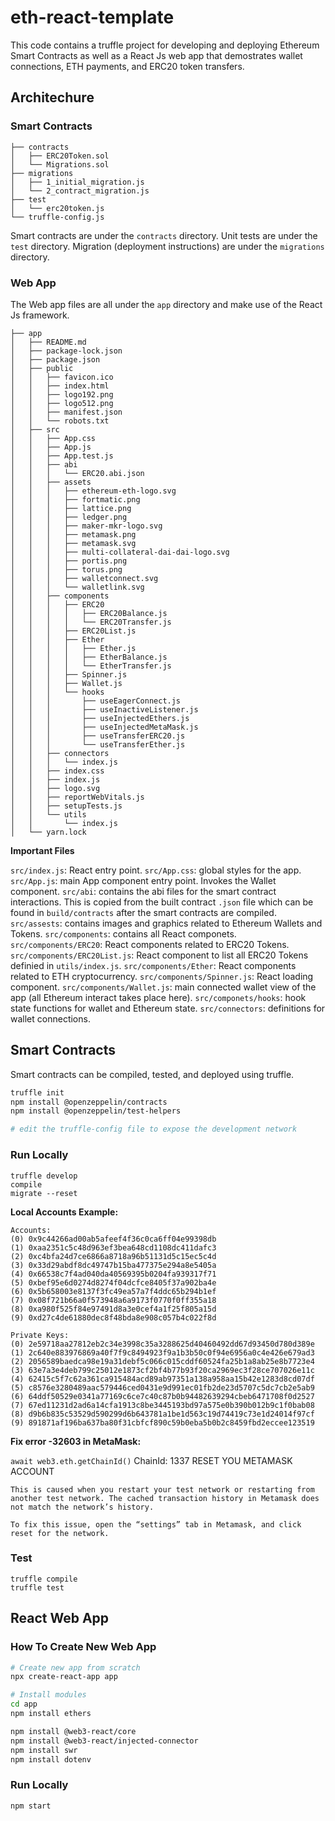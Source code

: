 # eth-react-template

This code contains a truffle project for developing and deploying Ethereum Smart Contracts as well as a React Js web app that demostrates wallet connections, ETH payments, and ERC20 token transfers.

## Architechure

### Smart Contracts

```
├── contracts
│   ├── ERC20Token.sol
│   └── Migrations.sol
├── migrations
│   ├── 1_initial_migration.js
│   └── 2_contract_migration.js
├── test
│   └── erc20token.js
└── truffle-config.js
```

Smart contracts are under the `contracts` directory.
Unit tests are under the `test` directory.
Migration (deployment instructions) are under the `migrations` directory.

### Web App

The Web app files are all under the `app` directory and make use of the React Js framework.

```
├── app
│   ├── README.md
│   ├── package-lock.json
│   ├── package.json
│   ├── public
│   │   ├── favicon.ico
│   │   ├── index.html
│   │   ├── logo192.png
│   │   ├── logo512.png
│   │   ├── manifest.json
│   │   └── robots.txt
│   ├── src
│   │   ├── App.css
│   │   ├── App.js
│   │   ├── App.test.js
│   │   ├── abi
│   │   │   └── ERC20.abi.json
│   │   ├── assets
│   │   │   ├── ethereum-eth-logo.svg
│   │   │   ├── fortmatic.png
│   │   │   ├── lattice.png
│   │   │   ├── ledger.png
│   │   │   ├── maker-mkr-logo.svg
│   │   │   ├── metamask.png
│   │   │   ├── metamask.svg
│   │   │   ├── multi-collateral-dai-dai-logo.svg
│   │   │   ├── portis.png
│   │   │   ├── torus.png
│   │   │   ├── walletconnect.svg
│   │   │   └── walletlink.svg
│   │   ├── components
│   │   │   ├── ERC20
│   │   │   │   ├── ERC20Balance.js
│   │   │   │   └── ERC20Transfer.js
│   │   │   ├── ERC20List.js
│   │   │   ├── Ether
│   │   │   │   ├── Ether.js
│   │   │   │   ├── EtherBalance.js
│   │   │   │   └── EtherTransfer.js
│   │   │   ├── Spinner.js
│   │   │   ├── Wallet.js
│   │   │   └── hooks
│   │   │       ├── useEagerConnect.js
│   │   │       ├── useInactiveListener.js
│   │   │       ├── useInjectedEthers.js
│   │   │       ├── useInjectedMetaMask.js
│   │   │       ├── useTransferERC20.js
│   │   │       └── useTransferEther.js
│   │   ├── connectors
│   │   │   └── index.js
│   │   ├── index.css
│   │   ├── index.js
│   │   ├── logo.svg
│   │   ├── reportWebVitals.js
│   │   ├── setupTests.js
│   │   └── utils
│   │       └── index.js
│   └── yarn.lock
```

**Important Files**

`src/index.js`: React entry point.
`src/App.css`: global styles for the app.
`src/App.js`: main App component entry point. Invokes the Wallet component.
`src/abi`: contains the abi files for the smart contract interactions.  This is copied from the built contract `.json` file which can be found in `build/contracts` after the smart contracts are compiled.
`src/assests`: contains images and graphics related to Ethereum Wallets and Tokens.
`src/components`: contains all React componets.
`src/components/ERC20`: React components related to ERC20 Tokens.
`src/components/ERC20List.js`: React component to list all ERC20 Tokens definied in `utils/index.js`.
`src/components/Ether`: React components related to ETH cryptocurrency.
`src/components/Spinner.js`: React loading component.
`src/components/Wallet.js`: main connected wallet view of the app (all Ethereum interact takes place here).
`src/componets/hooks`: hook state functions for wallet and Ethereum state.
`src/connectors`: definitions for wallet connections.

## Smart Contracts

Smart contracts can be compiled, tested, and deployed using truffle.

```bash
truffle init
npm install @openzeppelin/contracts
npm install @openzeppelin/test-helpers

# edit the truffle-config file to expose the development network
```

### Run Locally

```
truffle develop
compile
migrate --reset
```

**Local Accounts Example:**

```
Accounts:
(0) 0x9c44266ad00ab5afeef4f36c0ca6ff04e99398db
(1) 0xaa2351c5c48d963ef3bea648cd1108dc411dafc3
(2) 0xc4bfa24d7ce6866a8718a96b51131d5c15ec5c4d
(3) 0x33d29abdf8dc49747b15ba477375e294a8e5405a
(4) 0x66538c7f4ad040da40569395b0204fa939317f71
(5) 0xbef95e6d0274d8274f04dcfce8405f37a902ba4e
(6) 0x5b658003e8137f3fc49ea57a7f4ddc65b294b1ef
(7) 0x08f721b66a0f573948a6a9173f0770f0ff355a18
(8) 0xa980f525f84e97491d8a3e0cef4a1f25f805a15d
(9) 0xd27c4de61880dec8f48bda8e908c057b4c022f8d

Private Keys:
(0) 2e59718aa27812eb2c34e3998c35a3288625d40460492dd67d93450d780d389e
(1) 2c640e883976869a40f7f9c8494923f9a1b3b50c0f94e6956a0c4e426e679ad3
(2) 2056589baedca98e19a31debf5c066c015cddf60524fa25b1a8ab25e8b7723e4
(3) 63e7a3e4deb799c25012e1873cf2bf4b77b93f20ca2969ec3f28ce707026e11c
(4) 62415c5f7c62a361ca915484acd89ab97351a138a958aa15b42e1283d8cd07df
(5) c8576e3280489aac579446ced0431e9d991ec01fb2de23d5707c5dc7cb2e5ab9
(6) 64ddf50529e0341a77169c6ce7c40c87b0b94482639294cbeb6471708f0d2527
(7) 67ed11231d2ad6a14cfa1913c8be3445193bd97a575e0b390b012b9c1f0bab08
(8) d9b6b835c53529d590299d6b643781a1be1d563c19d74419c73e1d24014f97cf
(9) 891871af196ba637ba80f31cbfcf890c59b0eba5b0b2c8459fbd2eccee123519
```

**Fix error -32603 in MetaMask:**

`await web3.eth.getChainId()`
ChainId: 1337
RESET YOU METAMASK ACCOUNT

```
This is caused when you restart your test network or restarting from another test network. The cached transaction history in Metamask does not match the network’s history.

To fix this issue, open the “settings” tab in Metamask, and click reset for the network.
```

### Test

```
truffle compile
truffle test
```

## React Web App

### How To Create New Web App

```bash
# Create new app from scratch
npx create-react-app app

# Install modules
cd app
npm install ethers

npm install @web3-react/core
npm install @web3-react/injected-connector
npm install swr
npm install dotenv
```

### Run Locally

```
npm start
```
